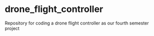 # drone_flight_controller
Repository for coding a drone flight controller as our fourth semester project
